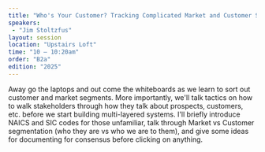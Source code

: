 ```yaml
---
title: "Who's Your Customer? Tracking Complicated Market and Customer Segments"
speakers:
 - "Jim Stoltzfus"
layout: session
location: "Upstairs Loft"
time: "10 — 10:20am"
order: "B2a"
edition: "2025"
---
```


Away go the laptops and out come the whiteboards as we learn to sort out customer and market segments. More importantly, we'll talk tactics on how to walk stakeholders through how they talk about prospects, customers, etc. before we start building multi-layered systems. I'll briefly introduce NAICS and SIC codes for those unfamiliar, talk through Market vs Customer segmentation (who they are vs who we are to them), and give some ideas for documenting for consensus before clicking on anything.